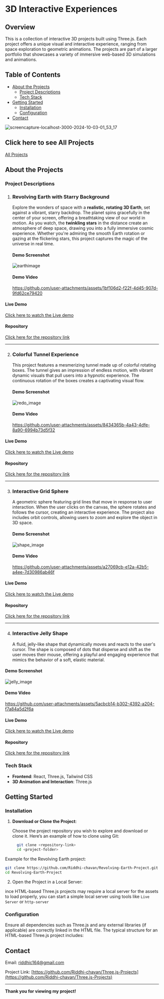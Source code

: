 # 3D Interactive Experiences

## Overview

This is a collection of interactive 3D projects built using Three.js. Each project offers a unique visual and interactive experience, ranging from space exploration to geometric animations. The projects are part of a larger portfolio that showcases a variety of immersive web-based 3D simulations and animations.

## Table of Contents
- [About the Projects](#about-the-projects)
  - [Project Descriptions](#project-descriptions)
  - [Tech Stack](#tech-stack)
- [Getting Started](#getting-started)
  - [Installation](#installation)
  - [Configuration](#configuration)
- [Contact](#contact)

![screencapture-localhost-3000-2024-10-03-01_53_17](https://github.com/user-attachments/assets/8be09bec-6182-4282-aa9d-c4fcb3b93801)

## Click here to see All Projects
[All Projects ](https://gregarious-dango-db2756.netlify.app/)


## About the Projects

### Project Descriptions

1. ### **Revolving Earth with Starry Background**
   
   Explore the wonders of space with a **realistic, rotating 3D Earth**, set against a vibrant, starry backdrop. The planet spins gracefully in the center of your screen, offering a breathtaking view of our world in motion. As you watch, the **twinkling stars** in the distance create an atmosphere of deep space, drawing you into a fully immersive cosmic experience. Whether you're admiring the smooth Earth rotation or gazing at the flickering stars, this project captures the magic of the universe in real time.



   #### Demo Screenshot  
   ![earthimage](https://github.com/user-attachments/assets/2bc4cf90-a6b2-43c3-93b6-11ca6bfed7e7)

   #### Demo Video  
   https://github.com/user-attachments/assets/1bf106d2-f22f-4d45-907d-9fd62ce79420  

#### Live Demo
 [Click here to watch the Live demo](https://earth-demo.tiiny.site/) 

#### Repository
   [Click here for the repository link](https://github.com/Riddhi-chavan/Earth-Threejs)




---

2. ### **Colorful Tunnel Experience**  
   This project features a mesmerizing tunnel made up of colorful rotating boxes. The tunnel gives an impression of endless motion, with vibrant dynamic visuals that pull users into a hypnotic experience. The continuous rotation of the boxes creates a captivating visual flow.

      #### Demo Screenshot  
   ![redo_image](https://github.com/user-attachments/assets/821f806e-1329-49cd-95b4-fe6faf33c84e)
 

   #### Demo Video  
   https://github.com/user-attachments/assets/8434365b-4a43-4dfe-8a90-6994b73d5f32
  

#### Live Demo
 [Click here to watch the Live demo](https://redo-demo.tiiny.site/) 

 #### Repository
   [Click here for the repository link](https://github.com/Riddhi-chavan/Tunnel-Threejs)

---

3. ### **Interactive Grid Sphere**  
   A geometric sphere featuring grid lines that move in response to user interaction. When the user clicks on the canvas, the sphere rotates and follows the cursor, creating an interactive experience. The project also includes orbit controls, allowing users to zoom and explore the object in 3D space.

      #### Demo Screenshot  
   ![shape_image](https://github.com/user-attachments/assets/6777ed30-85bb-4fa2-b4dd-5e8e5ee9d713)
 

   #### Demo Video  
   https://github.com/user-attachments/assets/a27069cb-e12a-42b5-a4ee-7d30986ab46f 

#### Live Demo
 [Click here to watch the Live demo](https://shape-demo.tiiny.site/) 

 #### Repository
   [Click here for the repository link](https://github.com/Riddhi-chavan/Grid-Sphere-threejs)

---

4. ### **Interactive Jelly Shape**  
   A fluid, jelly-like shape that dynamically moves and reacts to the user's cursor. The shape is composed of dots that disperse and shift as the user moves their mouse, offering a playful and engaging experience that mimics the behavior of a soft, elastic material.

#### Demo Screenshot  
   ![jelly_image](https://github.com/user-attachments/assets/da39a6c4-1204-415d-84e9-2c8b83374e6d)

   #### Demo Video  
   https://github.com/user-attachments/assets/5acbcb14-b302-4392-a204-f7a84a5d2f6a 

   #### Live Demo
 [Click here to watch the Live demo](https://jelly-shape.tiiny.site/) 

#### Repository
   [Click here for the repository link](https://github.com/Riddhi-chavan/Jelly-shape-threejs)




### Tech Stack
- **Frontend**: React, Three.js, Tailwind CSS
- **3D Animation and Interaction**: Three.js

## Getting Started

### Installation
1. **Download or Clone the Project**:

    Choose the project repository you wish to explore and download or clone it. Here’s an example of how to clone using Git:

   ```bash
     git clone <repository-link>
     cd <project-folder>
     ```

 Example for the Revolving Earth project:
   ```bash
   git clone https://github.com/Riddhi-chavan/Revolving-Earth-Project.git
   cd Revolving-Earth-Project
   ```

2. Open the Project in a Local Server:

ince HTML-based Three.js projects may require a local server for the assets to load properly, you can start a simple local server using tools like 
```Live Server``` or  ```http-server```

### Configuration
Ensure all dependencies such as Three.js and any external libraries (if applicable) are correctly linked in the HTML file. The typical structure for an HTML-based Three.js project includes:



## Contact

Email: riddhic164@gmail.com

Project Link: [https://github.com/Riddhi-chavan/Three.js-Projects](https://github.com/Riddhi-chavan/Three.js-Projects)

---
**Thank you for viewing my project!**
